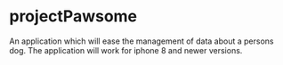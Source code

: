 # projectPawsome

An application which will ease the management of data about a persons dog.
The application will work for iphone 8 and newer versions.
